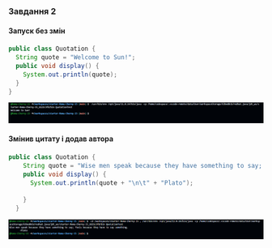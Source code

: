 ### Завдання 2
#### Запуск без змін
```java
public class Quotation {
  String quote = "Welcome to Sun!";
  public void display() {
    System.out.println(quote);
  }
}
```
![](task2.1.PNG)

#### Змінив цитату і додав автора
```java
public class Quotation {
    String quote = "Wise men speak because they have something to say; fools because they have to say something.";
    public void display() {
      System.out.println(quote + "\n\t" + "Plato");
      
    }
  }
```
![](task2.2.PNG)
